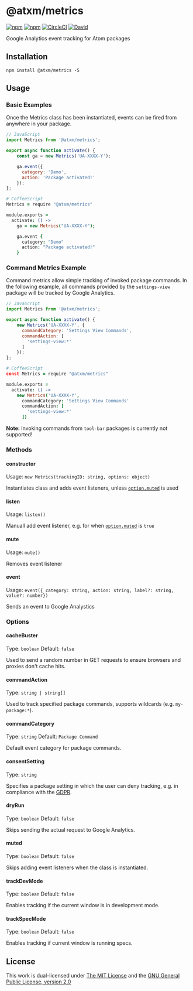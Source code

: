 # @atxm/metrics

[![npm](https://flat.badgen.net/npm/license/@atxm/metrics)](https://www.npmjs.org/package/@atxm/metrics)
[![npm](https://flat.badgen.net/npm/v/@atxm/metrics)](https://www.npmjs.org/package/@atxm/metrics)
[![CircleCI](https://flat.badgen.net/circleci/github/a-t-x-m/metrics)](https://circleci.com/gh/a-t-x-m/metrics)
[![David](https://flat.badgen.net/david/dep/a-t-x-m/metrics)](https://david-dm.org/a-t-x-m/metrics)

Google Analytics event tracking for Atom packages

## Installation

`npm install @atxm/metrics -S`

## Usage

### Basic Examples

Once the Metrics class has been instantiated, events can be fired from anywhere in your package.

```js
// JavaScript
import Metrics from '@atxm/metrics';

export async function activate() {
    const ga = new Metrics('UA-XXXX-Y');

    ga.event({
      category: 'Demo',
      action: 'Package activated!'
    });
};
```

```coffee
# CoffeeScript
Metrics = require "@atxm/metrics"

module.exports =
  activate: () ->
    ga = new Metrics("UA-XXXX-Y");

    ga.event {
      category: "Demo"
      action: "Package activated!"
    }
```

### Command Metrics Example

Command metrics allow simple tracking of invoked package commands. In the following example, all commands provided by the `settings-view` package will be tracked by Google Analytics.

```js
// JavaScript
import Metrics from '@atxm/metrics';

export async function activate() {
    new Metrics('UA-XXXX-Y', {
      commandCategory: 'Settings View Commands',
      commandAction: [
        'settings-view:*'
      ]
    });
};
```

```coffee
# CoffeeScript
const Metrics = require "@atxm/metrics"

module.exports =
  activate: () ->
    new Metrics('UA-XXXX-Y',
      commandCategory: 'Settings View Commands'
      commandAction: [
        'settings-view:*'
      ])
```

**Note:** Invoking commands from `tool-bar` packages is currently not supported!

### Methods

#### constructor

Usage: `new Metrics(trackingID: string, options: object)`

Instantiates class and adds event listeners, unless [`option.muted`](#muted) is used

#### listen

Usage: `listen()`

Manuall add event listener, e.g. for when [`option.muted`](#muted) is `true`

#### mute

Usage: `mute()`

Removes event listener

#### event

Usage: `event({ category: string, action: string, label?: string, value?: number})`

Sends an event to Google Analystics

### Options

#### cacheBuster

Type: `boolean`
Default: `false`

Used to send a random number in GET requests to ensure browsers and proxies don't cache hits.

#### commandAction

Type: `string | string[]`

Used to track specified package commands, supports wildcards (e.g. `my-package:*`).

#### commandCategory

Type: `string`
Default: `Package Command`

Default event category for package commands.

#### consentSetting

Type: `string`

Specifies a package setting in which the user can deny tracking, e.g. in compliance with the [GDPR](https://www.wikiwand.com/en/General_Data_Protection_Regulation).

#### dryRun

Type: `boolean`
Default: `false`

Skips sending the actual request to Google Analytics.

#### muted

Type: `boolean`
Default: `false`

Skips adding event listeners when the class is instantiated.

#### trackDevMode

Type: `boolean`
Default: `false`

Enables tracking if the current window is in development mode.

#### trackSpecMode

Type: `boolean`
Default: `false`

Enables tracking if current window is running specs.

## License

This work is dual-licensed under [The MIT License](https://opensource.org/licenses/MIT) and the [GNU General Public License, version 2.0](https://opensource.org/licenses/GPL-2.0)
